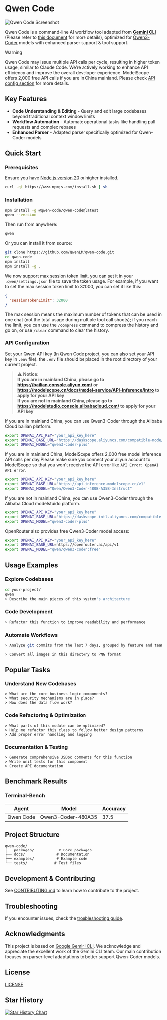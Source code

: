 # Qwen Code

![Qwen Code Screenshot](./docs/assets/qwen-screenshot.png)

Qwen Code is a command-line AI workflow tool adapted from [**Gemini CLI**](https://github.com/google-gemini/gemini-cli) (Please refer to [this document](./README.gemini.md) for more details), optimized for [Qwen3-Coder](https://github.com/QwenLM/Qwen3-Coder) models with enhanced parser support & tool support.

> [!WARNING]
> Qwen Code may issue multiple API calls per cycle, resulting in higher token usage, similar to Claude Code. We’re actively working to enhance API efficiency and improve the overall developer experience. ModelScope offers 2,000 free API calls if you are in China mainland. Please check [API config section](#api-configuration) for more details.

## Key Features

- **Code Understanding & Editing** - Query and edit large codebases beyond traditional context window limits
- **Workflow Automation** - Automate operational tasks like handling pull requests and complex rebases
- **Enhanced Parser** - Adapted parser specifically optimized for Qwen-Coder models

## Quick Start

### Prerequisites

Ensure you have [Node.js version 20](https://nodejs.org/en/download) or higher installed.

```bash
curl -qL https://www.npmjs.com/install.sh | sh
```

### Installation

```bash
npm install -g @qwen-code/qwen-code@latest
qwen --version
```

Then run from anywhere:

```bash
qwen
```

Or you can install it from source:

```bash
git clone https://github.com/QwenLM/qwen-code.git
cd qwen-code
npm install
npm install -g .
```

We now support max session token limit, you can set it in your `.qwen/settings.json` file to save the token usage.
For example, if you want to set the max session token limit to 32000, you can set it like this:

```json
{
  "sessionTokenLimit": 32000
}
```

The max session means the maximum number of tokens that can be used in one chat (not the total usage during multiple tool call shoots); if you reach the limit, you can use the `/compress` command to compress the history and go on, or use `/clear` command to clear the history.

### API Configuration

Set your Qwen API key (In Qwen Code project, you can also set your API key in `.env` file). the `.env` file should be placed in the root directory of your current project.

> ⚠️ **Notice:** <br>
> **If you are in mainland China, please go to https://bailian.console.aliyun.com/ or https://modelscope.cn/docs/model-service/API-Inference/intro to apply for your API key** <br>
> **If you are not in mainland China, please go to https://modelstudio.console.alibabacloud.com/ to apply for your API key**

If you are in mainland China, you can use Qwen3-Coder through the Alibaba Cloud bailian platform.

```bash
export OPENAI_API_KEY="your_api_key_here"
export OPENAI_BASE_URL="https://dashscope.aliyuncs.com/compatible-mode/v1"
export OPENAI_MODEL="qwen3-coder-plus"
```

If you are in mainland China, ModelScope offers 2,000 free model inference API calls per day.Please make sure you connect your aliyun account to ModelScope so that you won't receive the API error like `API Error: OpenAI API error`.

```bash
export OPENAI_API_KEY="your_api_key_here"
export OPENAI_BASE_URL="https://api-inference.modelscope.cn/v1"
export OPENAI_MODEL="Qwen/Qwen3-Coder-480B-A35B-Instruct"
```

If you are not in mainland China, you can use Qwen3-Coder through the Alibaba Cloud modelstuido platform.

```bash
export OPENAI_API_KEY="your_api_key_here"
export OPENAI_BASE_URL="https://dashscope-intl.aliyuncs.com/compatible-mode/v1"
export OPENAI_MODEL="qwen3-coder-plus"
```

OpenRouter also provides free Qwen3-Coder model access:

```bash
export OPENAI_API_KEY="your_api_key_here"
export OPENAI_BASE_URL=https://openrouter.ai/api/v1
export OPENAI_MODEL="qwen/qwen3-coder:free"
```

## Usage Examples

### Explore Codebases

```sh
cd your-project/
qwen
> Describe the main pieces of this system's architecture
```

### Code Development

```sh
> Refactor this function to improve readability and performance
```

### Automate Workflows

```sh
> Analyze git commits from the last 7 days, grouped by feature and team member
```

```sh
> Convert all images in this directory to PNG format
```

## Popular Tasks

### Understand New Codebases

```text
> What are the core business logic components?
> What security mechanisms are in place?
> How does the data flow work?
```

### Code Refactoring & Optimization

```text
> What parts of this module can be optimized?
> Help me refactor this class to follow better design patterns
> Add proper error handling and logging
```

### Documentation & Testing

```text
> Generate comprehensive JSDoc comments for this function
> Write unit tests for this component
> Create API documentation
```

## Benchmark Results

### Terminal-Bench

| Agent     | Model              | Accuracy |
| --------- | ------------------ | -------- |
| Qwen Code | Qwen3-Coder-480A35 | 37.5     |

## Project Structure

```
qwen-code/
├── packages/           # Core packages
├── docs/              # Documentation
├── examples/          # Example code
└── tests/            # Test files
```

## Development & Contributing

See [CONTRIBUTING.md](./CONTRIBUTING.md) to learn how to contribute to the project.

## Troubleshooting

If you encounter issues, check the [troubleshooting guide](docs/troubleshooting.md).

## Acknowledgments

This project is based on [Google Gemini CLI](https://github.com/google-gemini/gemini-cli). We acknowledge and appreciate the excellent work of the Gemini CLI team. Our main contribution focuses on parser-level adaptations to better support Qwen-Coder models.

## License

[LICENSE](./LICENSE)

## Star History

[![Star History Chart](https://api.star-history.com/svg?repos=QwenLM/qwen-code&type=Date)](https://www.star-history.com/#QwenLM/qwen-code&Date)
